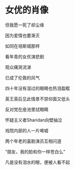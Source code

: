    

# 女优的肖像

但我愿一死了却尘缘

因为爱情也要澌灭

  

如同在培斯城那样

看年青的女优演悲剧

观众痛哭流涕

已成了伦敦的风气

四十年没有湿过的眼睛也热泪盈眶

英王英后见此情景不禁仰面又低头

反对党在座池里拭眼睛

怀疑主义者Sharidan向壁抽泣

戏院内部的人一片唏嘘

两个年老的喜剧演员互相问道

“朋友，我的脸和你一样苍白么”

凡是没有泪水的眼，便被人看不起